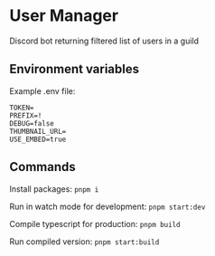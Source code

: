 # User Manager
Discord bot returning filtered list of users in a guild

## Environment variables
Example .env file:
```
TOKEN=
PREFIX=!
DEBUG=false
THUMBNAIL_URL=
USE_EMBED=true
```

## Commands
Install packages:
`pnpm i`

Run in watch mode for development:
`pnpm start:dev`

Compile typescript for production:
`pnpm build`

Run compiled version:
`pnpm start:build`
